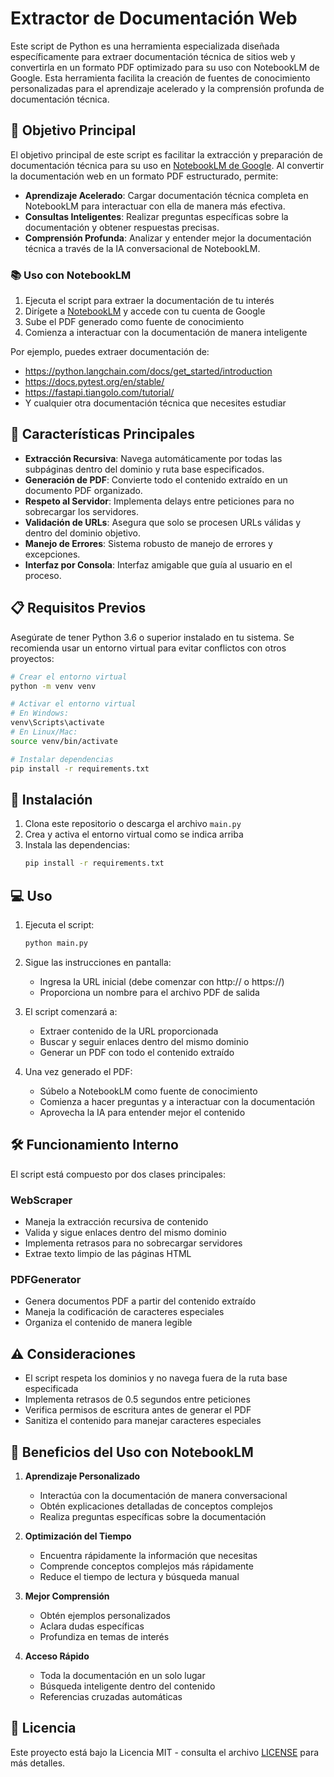 # Extractor de Documentación Web

Este script de Python es una herramienta especializada diseñada específicamente para extraer documentación técnica de sitios web y convertirla en un formato PDF optimizado para su uso con NotebookLM de Google. Esta herramienta facilita la creación de fuentes de conocimiento personalizadas para el aprendizaje acelerado y la comprensión profunda de documentación técnica.

## 🎯 Objetivo Principal

El objetivo principal de este script es facilitar la extracción y preparación de documentación técnica para su uso en [NotebookLM de Google](https://notebooklm.google.com/). Al convertir la documentación web en un formato PDF estructurado, permite:

- **Aprendizaje Acelerado**: Cargar documentación técnica completa en NotebookLM para interactuar con ella de manera más efectiva.
- **Consultas Inteligentes**: Realizar preguntas específicas sobre la documentación y obtener respuestas precisas.
- **Comprensión Profunda**: Analizar y entender mejor la documentación técnica a través de la IA conversacional de NotebookLM.

### 📚 Uso con NotebookLM

1. Ejecuta el script para extraer la documentación de tu interés
2. Dirígete a [NotebookLM](https://notebooklm.google.com/) y accede con tu cuenta de Google
3. Sube el PDF generado como fuente de conocimiento
4. Comienza a interactuar con la documentación de manera inteligente

Por ejemplo, puedes extraer documentación de:

- https://python.langchain.com/docs/get_started/introduction
- https://docs.pytest.org/en/stable/
- https://fastapi.tiangolo.com/tutorial/
- Y cualquier otra documentación técnica que necesites estudiar

## 🚀 Características Principales

- **Extracción Recursiva**: Navega automáticamente por todas las subpáginas dentro del dominio y ruta base especificados.
- **Generación de PDF**: Convierte todo el contenido extraído en un documento PDF organizado.
- **Respeto al Servidor**: Implementa delays entre peticiones para no sobrecargar los servidores.
- **Validación de URLs**: Asegura que solo se procesen URLs válidas y dentro del dominio objetivo.
- **Manejo de Errores**: Sistema robusto de manejo de errores y excepciones.
- **Interfaz por Consola**: Interfaz amigable que guía al usuario en el proceso.

## 📋 Requisitos Previos

Asegúrate de tener Python 3.6 o superior instalado en tu sistema. Se recomienda usar un entorno virtual para evitar conflictos con otros proyectos:

```bash
# Crear el entorno virtual
python -m venv venv

# Activar el entorno virtual
# En Windows:
venv\Scripts\activate
# En Linux/Mac:
source venv/bin/activate

# Instalar dependencias
pip install -r requirements.txt
```

## 🔧 Instalación

1. Clona este repositorio o descarga el archivo `main.py`
2. Crea y activa el entorno virtual como se indica arriba
3. Instala las dependencias:
   ```bash
   pip install -r requirements.txt
   ```

## 💻 Uso

1. Ejecuta el script:

   ```bash
   python main.py
   ```

2. Sigue las instrucciones en pantalla:

   - Ingresa la URL inicial (debe comenzar con http:// o https://)
   - Proporciona un nombre para el archivo PDF de salida

3. El script comenzará a:

   - Extraer contenido de la URL proporcionada
   - Buscar y seguir enlaces dentro del mismo dominio
   - Generar un PDF con todo el contenido extraído

4. Una vez generado el PDF:
   - Súbelo a NotebookLM como fuente de conocimiento
   - Comienza a hacer preguntas y a interactuar con la documentación
   - Aprovecha la IA para entender mejor el contenido

## 🛠️ Funcionamiento Interno

El script está compuesto por dos clases principales:

### WebScraper

- Maneja la extracción recursiva de contenido
- Valida y sigue enlaces dentro del mismo dominio
- Implementa retrasos para no sobrecargar servidores
- Extrae texto limpio de las páginas HTML

### PDFGenerator

- Genera documentos PDF a partir del contenido extraído
- Maneja la codificación de caracteres especiales
- Organiza el contenido de manera legible

## ⚠️ Consideraciones

- El script respeta los dominios y no navega fuera de la ruta base especificada
- Implementa retrasos de 0.5 segundos entre peticiones
- Verifica permisos de escritura antes de generar el PDF
- Sanitiza el contenido para manejar caracteres especiales

## 📝 Beneficios del Uso con NotebookLM

1. **Aprendizaje Personalizado**

   - Interactúa con la documentación de manera conversacional
   - Obtén explicaciones detalladas de conceptos complejos
   - Realiza preguntas específicas sobre la documentación

2. **Optimización del Tiempo**

   - Encuentra rápidamente la información que necesitas
   - Comprende conceptos complejos más rápidamente
   - Reduce el tiempo de lectura y búsqueda manual

3. **Mejor Comprensión**

   - Obtén ejemplos personalizados
   - Aclara dudas específicas
   - Profundiza en temas de interés

4. **Acceso Rápido**
   - Toda la documentación en un solo lugar
   - Búsqueda inteligente dentro del contenido
   - Referencias cruzadas automáticas

## 📄 Licencia

Este proyecto está bajo la Licencia MIT - consulta el archivo [LICENSE](LICENSE) para más detalles.
